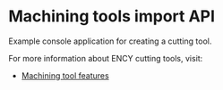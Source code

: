 # Machining tools import API

Example console application for creating a cutting tool.

For more information about ENCY cutting tools, visit:
- [Machining tool features](https://docs.encycam.com/ENCY/1/en/10332.html)